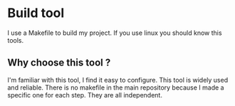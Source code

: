 # Build tool
I use a Makefile to build my project.
If you use linux you should know this tools.

## Why choose this tool ?
I'm familiar with this tool, I find it easy to configure.
This tool is widely used and reliable.
There is no makefile in the main repository because I made a specific one for 
each step. They are all independent.
